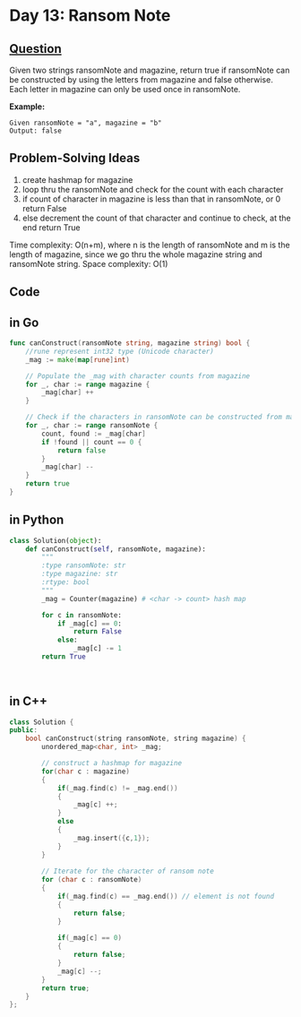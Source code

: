 # Day 13: Ransom Note

## [Question](https://leetcode.com/problems/ransom-note/description/)


Given two strings ransomNote and magazine, return true if ransomNote can be constructed by using the letters from magazine and false otherwise.
Each letter in magazine can only be used once in ransomNote.


**Example:**

```
Given ransomNote = "a", magazine = "b"
Output: false
```

## Problem-Solving Ideas
1. create hashmap for magazine
2. loop thru the ransomNote and check for the count with each character
3. if count of character in magazine is less than that in ransomNote, or 0 return False
3. else decrement the count of that character and continue to check, at the end return True

Time complexity: O(n+m), where n is the length of ransomNote and m is the length of magazine, since we go thru the whole magazine string and ransomNote string.
Space complexity: O(1)

## Code
## in Go 

``` Go
func canConstruct(ransomNote string, magazine string) bool {
    //rune represent int32 type (Unicode character)
    _mag := make(map[rune]int)

    // Populate the _mag with character counts from magazine
    for _, char := range magazine {
        _mag[char] ++
    }

    // Check if the characters in ransomNote can be constructed from magazine
    for _, char := range ransomNote {
        count, found := _mag[char]
        if !found || count == 0 {
            return false
        }
        _mag[char] -- 
    }
    return true
}
```

## in Python
``` python
class Solution(object):
    def canConstruct(self, ransomNote, magazine):
        """
        :type ransomNote: str
        :type magazine: str
        :rtype: bool
        """
        _mag = Counter(magazine) # <char -> count> hash map

        for c in ransomNote:
            if _mag[c] == 0:
                return False
            else:
                _mag[c] -= 1
        return True
            
        
```

## in C++
``` C++
class Solution {
public:
    bool canConstruct(string ransomNote, string magazine) {
        unordered_map<char, int> _mag;

        // construct a hashmap for magazine
        for(char c : magazine)
        {
            if(_mag.find(c) != _mag.end())
            {
                _mag[c] ++;
            }
            else
            {
                _mag.insert({c,1});
            }
        }
        
        // Iterate for the character of ransom note
        for (char c : ransomNote)
        {
            if(_mag.find(c) == _mag.end()) // element is not found
            {
                return false;
            }
            
            if(_mag[c] == 0)
            {
                return false;
            }
            _mag[c] --;
        }
        return true;
    }
};
```